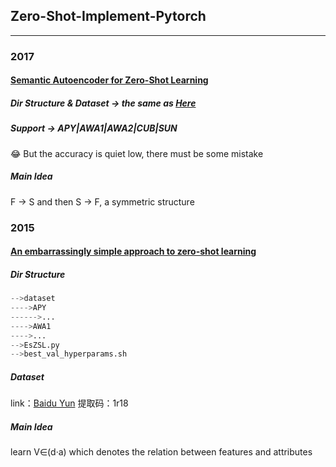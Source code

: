 ## Zero-Shot-Implement-Pytorch
------
### 2017
####  [Semantic Autoencoder for Zero-Shot Learning](https://github.com/DingjieFu/Zero-Shot-Implement-Pytorch/tree/main/SAE)
##### Dir Structure & Dataset -> the same as [Here](https://github.com/DingjieFu/Zero-Shot-Implement-Pytorch/tree/main/EsZSL)
##### Support -> APY|AWA1|AWA2|CUB|SUN 
:joy: But the accuracy is quiet low, there must be some mistake

##### Main Idea

F -> S and then S -> F, a symmetric structure

### 2015
####  [An embarrassingly simple approach to zero-shot learning](https://github.com/DingjieFu/Zero-Shot-Implement-Pytorch/tree/main/EsZSL)
##### Dir Structure
```python
-->dataset
---->APY
------>...
---->AWA1
---->...
-->EsZSL.py
-->best_val_hyperparams.sh
```
##### Dataset
link：[Baidu Yun](https://pan.baidu.com/s/1SVtMxKArCG6XHaqpNJGuDQ) 提取码：1r18
##### Main Idea
learn V∈(d·a) which denotes the relation between features and attributes
